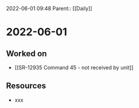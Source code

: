 2022-06-01 09:48
Parent:: [[Daily]]

# 2022-06-01

## Worked on

- [[SR-12935 Command 45 - not received by unit]]

## Resources

- xxx
